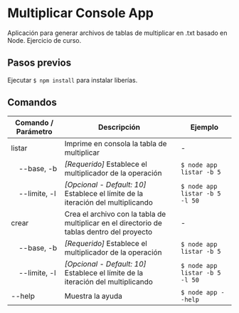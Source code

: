 # Multiplicar Console App

Aplicación para generar archivos de tablas de multiplicar en .txt basado en Node. Ejercicio de curso.

## Pasos previos

Ejecutar ```$ npm install``` para instalar liberías.

## Comandos

| **Comando / Parámetro** | **Descripción** | **Ejemplo**|
| ------ | ------ | ------ |
| listar | Imprime en consola la tabla de multiplicar | - |
| &nbsp;&nbsp;&nbsp;&nbsp;--base, -b | *[Requerido]* Establece el multiplicador de la operación | ```$ node app listar -b 5``` |
| &nbsp;&nbsp;&nbsp;&nbsp;--limite, -l | *[Opcional - Default: 10]* Establece el límite de la iteración del multiplicando | ```$ node app listar -b 5 -l 50``` |
| crear | Crea el archivo con la tabla de multiplicar en el directorio de tablas dentro del proyecto | - |
| &nbsp;&nbsp;&nbsp;&nbsp;--base, -b | *[Requerido]* Establece el multiplicador de la operación | ```$ node app listar -b 5``` |
| &nbsp;&nbsp;&nbsp;&nbsp;--limite, -l | *[Opcional - Default: 10]* Establece el límite de la iteración del multiplicando | ```$ node app listar -b 5 -l 50``` |
| --help | Muestra la ayuda | ```$ node app --help``` |